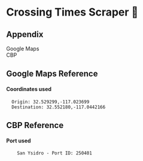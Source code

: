 
# Crossing Times Scraper 🧰




## Appendix

Google Maps \
CBP



## Google Maps Reference

#### Coordinates used

```http
  Origin: 32.529299,-117.023699
  Destination: 32.552180,-117.0442166
```


## CBP Reference

#### Port used

```http
    San Ysidro - Port ID: 250401
```

